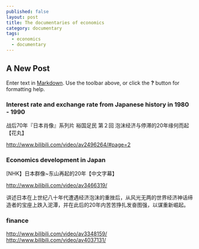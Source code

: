 ```yaml
---
published: false
layout: post
title: The documentaries of economics
category: documentary
tags:
  - economics
  - documentary
---
```

## A New Post

Enter text in [Markdown](http://daringfireball.net/projects/markdown/). Use the toolbar above, or click the **?** button for formatting help.


### Interest rate and exchange rate from Japanese history in 1980 - 1990

战后70年『日本肖像』系列片 裕国足民 第２回 泡沫经济与停滞的20年缘何而起 【花丸】

http://www.bilibili.com/video/av2496264/#page=2




### Economics development in Japan

[NHK】日本群像~东山再起的20年【中文字幕】

http://www.bilibili.com/video/av3466319/


讲述日本在上世纪八十年代遭遇经济泡沫的重挫后，从风光无两的世界经济神话缔造者的宝座上跌入泥潭，并在此后的20年内苦苦挣扎发奋图强，以谋重新崛起。


### finance
http://www.bilibili.com/video/av3348159/
http://www.bilibili.com/video/av4037131/
